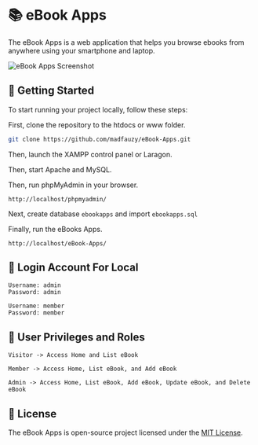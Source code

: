 # 📚 eBook Apps

The eBook Apps is a web application that helps you browse ebooks from anywhere using your smartphone and laptop.

![eBook Apps Screenshot](https://user-images.githubusercontent.com/95717485/212527253-ac08191b-a4da-46a2-939f-74ffd2d51e99.png)

## 🚀 Getting Started

To start running your project locally, follow these steps:

First, clone the repository to the htdocs or www folder.

```bash
git clone https://github.com/madfauzy/eBook-Apps.git
```

Then, launch the XAMPP control panel or Laragon.

Then, start Apache and MySQL.

Then, run phpMyAdmin in your browser.

```text
http://localhost/phpmyadmin/
```

Next, create database `ebookapps` and import `ebookapps.sql`

Finally, run the eBooks Apps.

```text
http://localhost/eBook-Apps/
```

## 📍 Login Account For Local

```text
Username: admin
Password: admin
```

```text
Username: member
Password: member
```

## 🔑 User Privileges and Roles

```text
Visitor -> Access Home and List eBook
```

```text
Member -> Access Home, List eBook, and Add eBook
```

```text
Admin -> Access Home, List eBook, Add eBook, Update eBook, and Delete eBook
```

## 📄 License

The eBook Apps is open-source project licensed under the [MIT License](https://github.com/madfauzy/eBook-Apps/blob/main/LICENSE).
